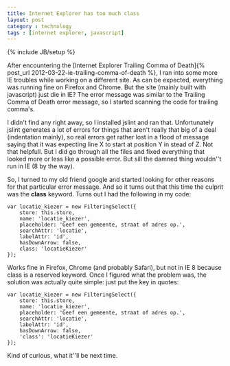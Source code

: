```yaml
---
title: Internet Explorer has too much class
layout: post
category : technology
tags : [internet explorer, javascript]
---
```

{% include JB/setup %}

After encountering the [Internet Explorer Trailing Comma of Death]{% post_url 2012-03-22-ie-trailing-comma-of-death %}, I ran into some more IE troubles while working on a different site. As can be expected, everything was running fine on Firefox and Chrome. But the site (mainly built with javascript) just die in IE? The error message was similar to the Trailing Comma of Death error message, so I started scanning the code for trailing comma's. 

I didn't find any right away, so I installed jslint and ran that. Unfortunately jslint generates a lot of errors for things that aren't really that big of a deal (indentation mainly), so real errors get rather lost in a flood of message saying that it was expecting line X to start at position Y in stead of Z. Not that helpfull. But I did go through all the files and fixed everything that looked more or less like a possible error. But sill the damned thing wouldn''t run in IE (8 by the way).

So, I turned to my old friend google and started looking for other reasons for that particular error message. And so it turns out that this time the culprit was the **class** keyword. Turns out I had the following in my code:

	var locatie_kiezer = new FilteringSelect({
		store: this.store,
		name: 'locatie_kiezer',
		placeholder: 'Geef een gemeente, straat of adres op.',
		searchAttr: 'locatie',
		labelAttr: 'id',
		hasDownArrow: false,
		class: 'locatieKiezer'
	});

Works fine in Firefox, Chrome (and probably Safari), but not in IE 8 because class is a reserved keyword. Once I figured what the problem was, the solution was actually quite simple: just put the key in quotes:

	var locatie_kiezer = new FilteringSelect({
		store: this.store,
		name: 'locatie_kiezer',
		placeholder: 'Geef een gemeente, straat of adres op.',
		searchAttr: 'locatie',
		labelAttr: 'id',
		hasDownArrow: false,
		'class': 'locatieKiezer'
	});

Kind of curious, what it''ll be next time.
